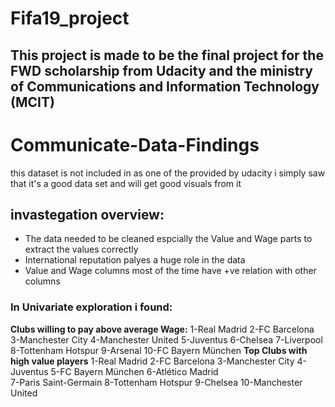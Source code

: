 # Fifa19_project
## This project is made to be the final project for the FWD scholarship from Udacity and the ministry of Communications and Information Technology (MCIT) 
# Communicate-Data-Findings
this dataset is not included in as one of the provided by udacity i simply saw that it's a good data set and will get good visuals from it
## invastegation overview:
* The data needed to be cleaned espcially the Value and Wage parts to extract the values correctly
* International reputation palyes a huge role in the data
* Value and Wage columns most of the time have +ve relation with other columns
### In Univariate exploration i found:
**Clubs willing to pay above average Wage:**
1-Real Madrid
2-FC Barcelona
3-Manchester City
4-Manchester United
5-Juventus
6-Chelsea
7-Liverpool
8-Tottenham Hotspur
9-Arsenal
10-FC Bayern München
**Top Clubs with high value players**
1-Real Madrid
2-FC Barcelona
3-Manchester City
4-Juventus
5-FC Bayern München
6-Atlético Madrid 	
7-Paris Saint-Germain
8-Tottenham Hotspur
9-Chelsea
10-Manchester United
